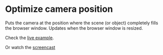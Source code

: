 # Optimize camera position

Puts the camera at the position where the scene (or object) completely fills the browser window. Updates when the browser window is resized.

Check the [live example](https://abudaan.github.io/optimize-camera-position).

Or watch the [screencast](https://abudaan.github.io/optimize-camera-position/screencast.mp4)
